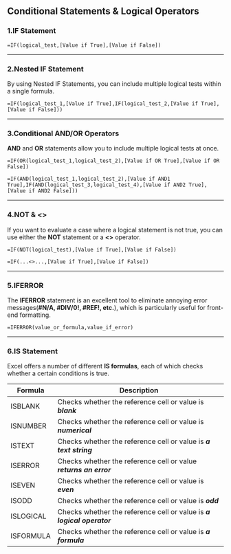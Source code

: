 ## Conditional Statements & Logical Operators

### 1.IF Statement

```excel
=IF(logical_test,[Value if True],[Value if False])
```

-------

### 2.Nested IF Statement  

By using Nested IF Statements, you can include multiple logical tests within a single formula.

```excel
=IF(logical_test_1,[Value if True],IF(logical_test_2,[Value if True],[Value if False]))
```

------

### 3.Conditional AND/OR Operators

**AND** and **OR** statements allow you to include multiple logical tests at once.

```excel
=IF(OR(logical_test_1,logical_test_2),[Value if OR True],[Value if OR False])
```

```excel
=IF(AND(logical_test_1,logical_test_2),[Value if AND1 True],IF(AND(logical_test_3,logical_test_4),[Value if AND2 True],[Value if AND2 False]))
```

------

### 4.NOT & <>

If you want to evaluate a case where a logical statement is not true, you can use either the **NOT** statement or a **<>** operator.

```excel
=IF(NOT(logical_test),[Value if True],[Value if False])
```

```excel
=IF(...<>...,[Value if True],[Value if False])
```

------

### 5.IFERROR

The **IFERROR** statement is an excellent tool to eliminate annoying error messages(**#N/A, #DIV/0!, #REF!, etc.**), which is particularly useful for front-end formatting.

```excel
=IFERROR(value_or_formula,value_if_error)
```

------

### 6.IS Statement

Excel offers a number of different **IS formulas**, each of which checks whether a certain conditions is true.

| Formula   | Description                                                  |
| --------- | ------------------------------------------------------------ |
| ISBLANK   | Checks whether the reference cell or value is ***blank***    |
| ISNUMBER  | Checks whether the reference cell or value is ***numerical*** |
| ISTEXT    | Checks whether the reference cell or value is ***a text string*** |
| ISERROR   | Checks whether the reference cell or value ***returns an error*** |
| ISEVEN    | Checks whether the reference cell or value is ***even***     |
| ISODD     | Checks whether the reference cell or value is ***odd***      |
| ISLOGICAL | Checks whether the reference cell or value is ***a logical operator*** |
| ISFORMULA | Checks whether the reference cell or value is  ***a formula*** |
